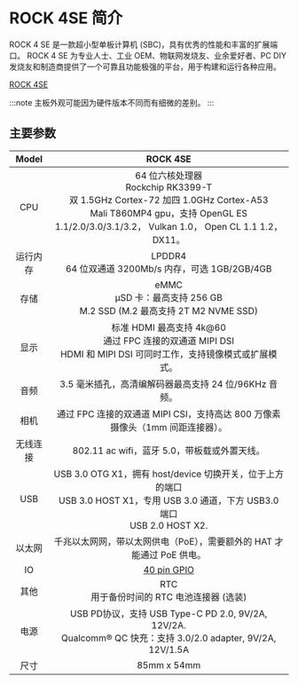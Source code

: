 ﻿---
sidebar_label: '概览'
sidebar_position: 3
---

# ROCK 4SE 简介

ROCK 4 SE 是一款超小型单板计算机 (SBC)，具有优秀的性能和丰富的扩展端口。
ROCK 4 SE 为专业人士、工业 OEM、物联网发烧友、业余爱好者、PC DIY 发烧友和制造商提供了一个可靠且功能极强的平台，用于构建和运行各种应用。

[ROCK 4SE](/img/rock4/rock4se-closelook.webp)

:::note
主板外观可能因为硬件版本不同而有细微的差别。
:::

## 主要参数

|Model|ROCK 4SE|
|:-:|:-:|
|CPU|64 位六核处理器<br/>Rockchip RK3399-T<br/>双 1.5GHz Cortex-72 加四 1.0GHz Cortex-A53<br/>Mali T860MP4 gpu，支持 OpenGL ES 1.1/2.0/3.0/3.1/3.2， Vulkan 1.0， Open CL 1.1 1.2， DX11。|
|运行内存|LPDDR4<br/>64 位双通道 3200Mb/s 内存，可选 1GB/2GB/4GB|
|存储|eMMC<br/>μSD 卡：最高支持 256 GB<br/>M.2 SSD (M.2 最高支持 2T M2 NVME SSD)|
|显示|标准 HDMI 最高支持 4k@60<br/>通过 FPC 连接的双通道 MIPI DSI<br/>HDMI 和 MIPI DSI 可同时工作，支持镜像模式或扩展模式。|
|音频|3.5 毫米插孔，高清编解码器最高支持 24 位/96KHz 音频。|
|相机|通过 FPC 连接的双通道 MIPI CSI，支持高达 800 万像素摄像头（1mm 间距连接器）。|
|无线连接|802.11 ac wifi，蓝牙 5.0，带板载或外置天线。|
|USB|USB 3.0 OTG X1，拥有 host/device 切换开关，位于上方的端口<br/>USB 3.0 HOST X1，专用 USB 3.0 通道，下方 USB3.0 端口<br/>USB 2.0 HOST X2.|
|以太网|千兆以太网网，带以太网供电（PoE），需要额外的 HAT 才能通过 PoE 供电。|
|IO|[40 pin GPIO](../hardware/rock4se-gpio)|
|其他|RTC<br/>用于备份时间的 RTC 电池连接器 (选装)|
|电源|USB PD协议，支持 USB Type-C PD 2.0, 9V/2A, 12V/2A.<br/>Qualcomm® QC 快充：支持 3.0/2.0 adapter, 9V/2A, 12V/1.5A|
|尺寸|85mm x 54mm|
